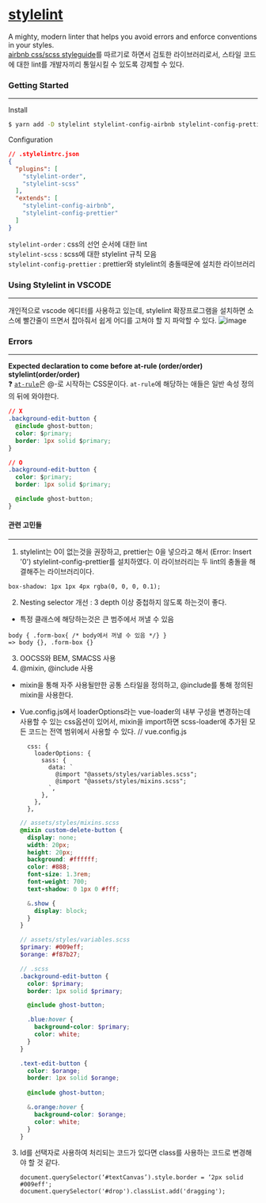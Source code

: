 # [stylelint](https://stylelint.io/)
A mighty, modern linter that helps you avoid errors and enforce conventions in your styles.  
[airbnb css/scss styleguide](https://github.com/airbnb/css)를 따르기로 하면서 검토한 라이브러리로서, 스타일 코드에 대한 lint를 개발자끼리 통일시킬 수 있도록 강제할 수 있다.

### Getting Started
---
Install
```bash
$ yarn add -D stylelint stylelint-config-airbnb stylelint-config-prettier stylelint-order stylelint-scss
```

Configuration
```json
// .stylelintrc.json
{
  "plugins": [
    "stylelint-order",
    "stylelint-scss"
  ],
  "extends": [
    "stylelint-config-airbnb",
    "stylelint-config-prettier"
  ]
}
```

`stylelint-order` : css의 선언 순서에 대한 lint  
`stylelint-scss` : scss에 대한 stylelint 규칙 모음  
`stylelint-config-prettier` : prettier와 stylelint의 충돌때문에 설치한 라이브러리

### Using Stylelint in VSCODE
---
개인적으로 vscode 에디터를 사용하고 있는데, stylelint 확장프로그램을 설치하면 소스에 빨간줄이 뜨면서 잡아줘서 쉽게 어디를 고쳐야 할 지 파악할 수 있다.
![image](https://user-images.githubusercontent.com/43127789/122158465-afd89880-cea7-11eb-876f-8ce6a28096dd.png)



### Errors
---
**Expected declaration to come before at-rule (order/order) stylelint(order/order)**   
❓ [`at-rule`](https://developer.mozilla.org/ko/docs/Web/CSS/At-rule)은 @-로 시작하는 CSS문이다. `at-rule`에 해당하는 애들은 일반 속성 정의의 뒤에 와야한다.

```css
// X
.background-edit-button {
  @include ghost-button;
  color: $primary;
  border: 1px solid $primary;
}

// O
.background-edit-button {
  color: $primary;
  border: 1px solid $primary;

  @include ghost-button;
}
```

#### 관련 고민들
---
1. stylelint는 0이 없는것을 권장하고, prettier는 0을 넣으라고 해서 (Error: Insert '0') stylelint-config-prettier를 설치하였다. 이 라이브러리는 두 lint의 충돌을 해결해주는 라이브러리이다.
```
box-shadow: 1px 1px 4px rgba(0, 0, 0, 0.1);
```
  
2. Nesting selector 개선 : 3 depth 이상 중첩하지 않도록 하는것이 좋다.
- 특정 클래스에 해당하는것은 큰 범주에서 꺼낼 수 있음  

```
body { .form-box{ /* body에서 꺼낼 수 있음 */} }  
=> body {}, .form-box {}  
```
3. OOCSS와 BEM, SMACSS 사용  
4. @mixin, @include 사용  

- mixin을 통해 자주 사용될만한 공통 스타일을 정의하고, @include를 통해 정의된 mixin을 사용한다.  
- Vue.config.js에서 loaderOptions라는 vue-loader의 내부 구성을 변경하는데 사용할 수 있는 css옵션이 있어서, mixin을 import하면 scss-loader에 추가된 모든 코드는 전역 범위에서 사용할 수 있다.
// vue.config.js
  ```
    css: {
      loaderOptions: {
        sass: {
          data: `
            @import "@assets/styles/variables.scss";
            @import "@assets/styles/mixins.scss";
          `,
        },
      },
    },
  ```

  ```scss
  // assets/styles/mixins.scss
  @mixin custom-delete-button {
    display: none;
    width: 20px;
    height: 20px;
    background: #ffffff;
    color: #888;
    font-size: 1.3rem;
    font-weight: 700;
    text-shadow: 0 1px 0 #fff;

    &.show {
      display: block;
    }
  }

  // assets/styles/variables.scss
  $primary: #009eff;
  $orange: #f87b27;

  // .scss
  .background-edit-button {
    color: $primary;
    border: 1px solid $primary;

    @include ghost-button;

    .blue:hover {
      background-color: $primary;
      color: white;
    }
  }

  .text-edit-button {
    color: $orange;
    border: 1px solid $orange;
    
    @include ghost-button;

    &.orange:hover {
      background-color: $orange;
      color: white;
    }
  }
  ```
3. Id를 선택자로 사용하여 처리되는 코드가 있다면 class를 사용하는 코드로 변경해야 할 것 같다.  
    ```
    document.querySelector(‘#textCanvas’).style.border = ‘2px solid #009eff';
    document.querySelector('#drop').classList.add('dragging');
    ```
